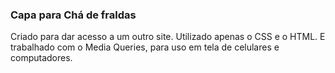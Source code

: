 ### Capa para Chá de fraldas ###
<p> Criado para dar acesso a um outro site. Utilizado apenas o CSS e o HTML. E trabalhado com o Media Queries, para uso em tela de celulares e computadores.







